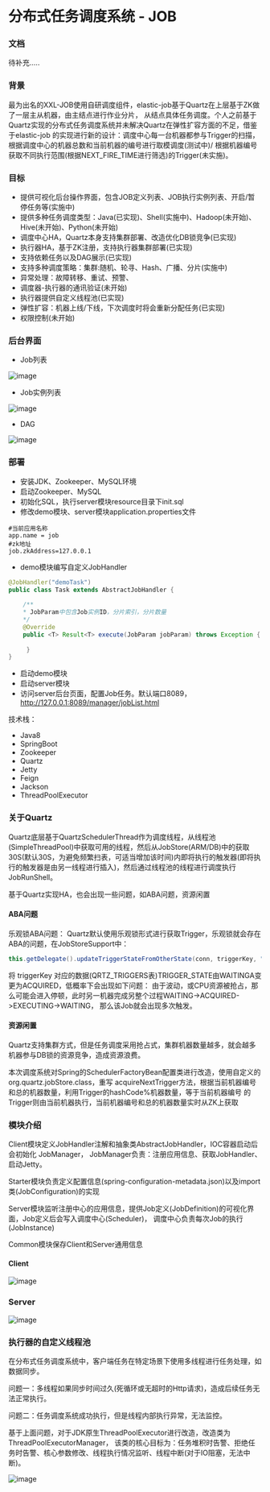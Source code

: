 # 分布式任务调度系统 - JOB

### 文档

待补充.....

### 背景

最为出名的XXL-JOB使用自研调度组件，elastic-job基于Quartz在上层基于ZK做了一层主从机器，由主结点进行作业分片，
从结点具体任务调度。个人之前基于Quartz实现的分布式任务调度系统并未解决Quartz在弹性扩容方面的不足，借鉴于elastic-job
的实现进行新的设计：调度中心每一台机器都参与Trigger的扫描，根据调度中心的机器总数和当前机器的编号进行取模调度(测试中)/
根据机器编号获取不同执行范围(根据NEXT_FIRE_TIME进行筛选)的Trigger(未实施)。

### 目标

* 提供可视化后台操作界面，包含JOB定义列表、JOB执行实例列表、开启/暂停任务等(实施中)
* 提供多种任务调度类型：Java(已实现)、Shell(实施中)、Hadoop(未开始)、Hive(未开始)、Python(未开始)
* 调度中心HA，Quartz本身支持集群部署、改造优化DB锁竞争(已实现)
* 执行器HA，基于ZK注册，支持执行器集群部署(已实现)
* 支持依赖任务以及DAG展示(已实现)
* 支持多种调度策略：集群:随机、轮寻、Hash、广播、分片(实施中)
* 异常处理：故障转移、重试、预警、
* 调度器-执行器的通讯验证(未开始)
* 执行器提供自定义线程池(已实现)
* 弹性扩容：机器上线/下线，下次调度时将会重新分配任务(已实现)
* 权限控制(未开始)

### 后台界面

* Job列表

![image](image/JobListHtml.png)

* Job实例列表

![image](image/JobDetailHtml.jpg)

* DAG

![image](image/DAG.png)

### 部署

* 安装JDK、Zookeeper、MySQL环境
* 启动Zookeeper、MySQL
* 初始化SQL，执行server模块resource目录下init.sql
* 修改demo模块、server模块application.properties文件
```properties
#当前应用名称
app.name = job
#zk地址
job.zkAddress=127.0.0.1
```
* demo模块编写自定义JobHandler
```java
@JobHandler("demoTask")
public class Task extends AbstractJobHandler {
        
    /**
    * JobParam中包含Job实例ID，分片索引，分片数量
    */
    @Override
    public <T> Result<T> execute(JobParam jobParam) throws Exception {
           
     }
}
```
* 启动demo模块
* 启动server模块
* 访问server后台页面，配置Job任务。默认端口8089，http://127.0.0.1:8089/manager/jobList.html

技术栈：

* Java8
* SpringBoot
* Zookeeper
* Quartz
* Jetty
* Feign
* Jackson
* ThreadPoolExecutor

### 关于Quartz

Quartz底层基于QuartzSchedulerThread作为调度线程，从线程池(SimpleThreadPool)中获取可用的线程，然后从JobStore(ARM/DB)中的获取
30S(默认30S，为避免频繁扫表，可适当增加该时间)内即将执行的触发器(即将执行的触发器是由另一线程进行插入)，然后通过线程池的线程进行调度执行
JobRunShell。

基于Quartz实现HA，也会出现一些问题，如ABA问题，资源闲置

#### ABA问题
乐观锁ABA问题：
Quartz默认使用乐观锁形式进行获取Trigger，乐观锁就会存在ABA的问题，在JobStoreSupport中：

```java
this.getDelegate().updateTriggerStateFromOtherState(conn, triggerKey, "ACQUIRED", "WAITING");
```

将 triggerKey 对应的数据(QRTZ_TRIGGERS表)TRIGGER_STATE由WAITINGA变更为ACQUIRED，低概率下会出现如下问题：
由于波动，或CPU资源被抢占，那么可能会进入停顿，此时另一机器完成另整个过程WAITING->ACQUIRED->EXECUTING->WAITING，
那么该Job就会出现多次触发。

#### 资源闲置

Quartz支持集群方式，但是任务调度采用抢占式，集群机器数量越多，就会越多机器参与DB锁的资源竞争，造成资源浪费。

本次调度系统对Spring的SchedulerFactoryBean配置类进行改造，使用自定义的org.quartz.jobStore.class，重写
acquireNextTrigger方法，根据当前机器编号和总的机器数量，利用Trigger的hashCode%机器数量，等于当前机器编号
的Trigger则由当前机器执行，当前机器编号和总的机器数量实时从ZK上获取


### 模块介绍

Client模块定义JobHandler注解和抽象类AbstractJobHandler，IOC容器启动后会初始化 JobManager，
JobManager负责：注册应用信息、获取JobHandler、启动Jetty。

Starter模块负责定义配置信息(spring-configuration-metadata.json)以及import类(JobConfiguration)的实现

Server模块监听注册中心的应用信息，提供Job定义(JobDefinition)的可视化界面，Job定义后会写入调度中心(Scheduler)，
调度中心负责每次Job的执行(JobInstance)

Common模块保存Client和Server通用信息

#### Client

![image](image/JobClient.png)


### Server

![image](image/JobServer.png)


### 执行器的自定义线程池

在分布式任务调度系统中，客户端任务在特定场景下使用多线程进行任务处理，如数据同步。

问题一：多线程如果同步时间过久(死循环或无超时的Http请求)，造成后续任务无法正常执行。

问题二：任务调度系统成功执行，但是线程内部执行异常，无法监控。

基于上面问题，对于JDK原生ThreadPoolExecutor进行改造，改造类为ThreadPoolExecutorManager，
该类的核心目标为：任务堆积时告警、拒绝任务时告警、核心参数修改、线程执行情况监听、线程中断(对于IO阻塞，无法中断)。

![image](image/ThreadPoolManager.png)

